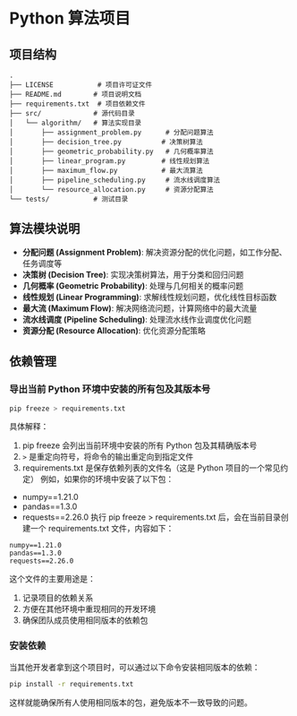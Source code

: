# Python 算法项目

## 项目结构

```
.
├── LICENSE           # 项目许可证文件
├── README.md        # 项目说明文档
├── requirements.txt  # 项目依赖文件
├── src/             # 源代码目录
│   └── algorithm/   # 算法实现目录
│       ├── assignment_problem.py      # 分配问题算法
│       ├── decision_tree.py          # 决策树算法
│       ├── geometric_probability.py   # 几何概率算法
│       ├── linear_program.py         # 线性规划算法
│       ├── maximum_flow.py           # 最大流算法
│       ├── pipeline_scheduling.py     # 流水线调度算法
│       └── resource_allocation.py     # 资源分配算法
└── tests/           # 测试目录
```

## 算法模块说明

- **分配问题 (Assignment Problem)**: 解决资源分配的优化问题，如工作分配、任务调度等
- **决策树 (Decision Tree)**: 实现决策树算法，用于分类和回归问题
- **几何概率 (Geometric Probability)**: 处理与几何相关的概率问题
- **线性规划 (Linear Programming)**: 求解线性规划问题，优化线性目标函数
- **最大流 (Maximum Flow)**: 解决网络流问题，计算网络中的最大流量
- **流水线调度 (Pipeline Scheduling)**: 处理流水线作业调度优化问题
- **资源分配 (Resource Allocation)**: 优化资源分配策略

## 依赖管理

### 导出当前 Python 环境中安装的所有包及其版本号
```bash
pip freeze > requirements.txt
 ```
具体解释：

1. pip freeze 会列出当前环境中安装的所有 Python 包及其精确版本号
2. `>` 是重定向符号，将命令的输出重定向到指定文件
3. requirements.txt 是保存依赖列表的文件名（这是 Python 项目的一个常见约定）
例如，如果你的环境中安装了以下包：

- numpy==1.21.0
- pandas==1.3.0
- requests==2.26.0
执行 pip freeze > requirements.txt 后，会在当前目录创建一个 requirements.txt 文件，内容如下：

```plaintext
numpy==1.21.0
pandas==1.3.0
requests==2.26.0
 ```

这个文件的主要用途是：

1. 记录项目的依赖关系
2. 方便在其他环境中重现相同的开发环境
3. 确保团队成员使用相同版本的依赖包
### 安装依赖
当其他开发者拿到这个项目时，可以通过以下命令安装相同版本的依赖：

```bash
pip install -r requirements.txt
 ```

这样就能确保所有人使用相同版本的包，避免版本不一致导致的问题。